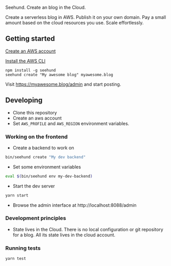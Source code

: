 
Seehund. Create an blog in the Cloud.

Create a serverless blog in AWS. Publish it on your own domain. Pay a small amount based on the cloud resources you use. Scale effortlessly.

## Getting started

[Create an AWS account](https://aws.amazon.com/console/)

[Install the AWS CLI](https://aws.amazon.com/cli/)

```
npm install -g seehund
seehund create "My awesome blog" myawesome.blog
```

Visit https://myawesome.blog/admin and start posting.

## Developing

* Clone this repository
* Create an aws account
* Set `AWS_PROFILE` and `AWS_REGION` environment variables.

### Working on the frontend

* Create a backend to work on
```sh
bin/seehund create "My dev backend"
```
* Set some environment variables
```sh
eval $(bin/seehund env my-dev-backend)
```
* Start the dev server
```sh
yarn start
```
* Browse the admin interface at http://localhost:8088/admin

### Development principles

* State lives in the Cloud. There is no local configuration or git repository for a blog. All its state lives in the cloud account.

### Running tests

```sh
yarn test
```
